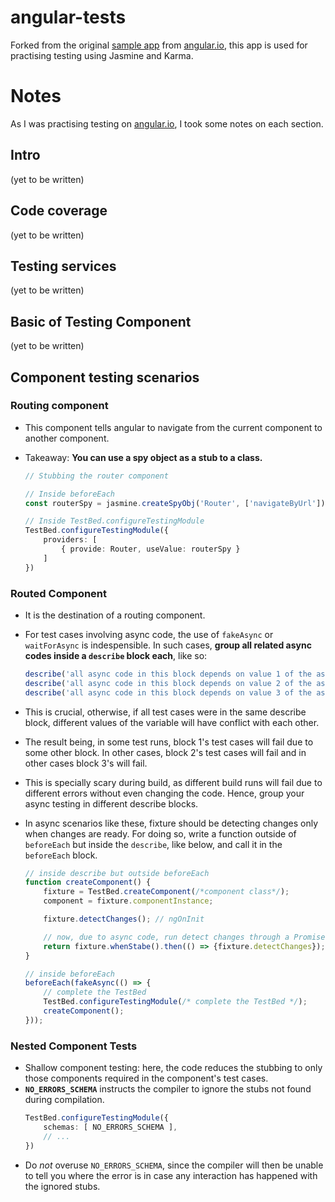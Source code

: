 # angular-tests

Forked from the original [sample app](https://angular.io/generated/live-examples/testing/stackblitz.html) from [angular.io](https://angular.io/guide/testing), this app is used for practising testing using Jasmine and Karma.

# Notes

As I was practising testing on [angular.io](https://angular.io), I took some notes on each section.

## Intro
(yet to be written)

## Code coverage
(yet to be written)

## Testing services
(yet to be written)

## Basic of Testing Component
(yet to be written)

## Component testing scenarios

### Routing component
- This component tells angular to navigate from the current component to another component.
- Takeaway: **You can use a spy object as a stub to a class.**

    ```ts
    // Stubbing the router component

    // Inside beforeEach
    const routerSpy = jasmine.createSpyObj('Router', ['navigateByUrl']);

    // Inside TestBed.configureTestingModule
    TestBed.configureTestingModule({
        providers: [
            { provide: Router, useValue: routerSpy }
        ]
    })
    
    ```

### Routed Component
- It is the destination of a routing component.
- For test cases involving async code, the use of `fakeAsync` or `waitForAsync` is indespensible. In such cases, **group all related async codes inside a `describe` block each**, like so:
    ```ts
    describe('all async code in this block depends on value 1 of the async variable', () => { /* code */ });
    describe('all async code in this block depends on value 2 of the async variable', () => { /* code */ });
    describe('all async code in this block depends on value 3 of the async variable', () => { /* code */ });
    ```

- This is crucial, otherwise, if all test cases were in the same describe block, different values of the variable will have conflict with each other. 
- The result being, in some test runs, block 1's test cases will fail due to some other block. In other cases, block 2's test cases will fail and in other cases block 3's will fail.
- This is specially scary during build, as different build runs will fail due to different errors without even changing the code. Hence, group your async testing in different describe blocks.
- In async scenarios like these, fixture should be detecting changes only when changes are ready. For doing so, write a function outside of `beforeEach` but inside the `describe`, like below, and call it in the `beforeEach` block.

    ```ts
    // inside describe but outside beforeEach
    function createComponent() {
        fixture = TestBed.createComponent(/*component class*/);
        component = fixture.componentInstance;

        fixture.detectChanges(); // ngOnInit

        // now, due to async code, run detect changes through a Promise
        return fixture.whenStabe().then(() => {fixture.detectChanges});
    }

    // inside beforeEach
    beforeEach(fakeAsync(() => {
        // complete the TestBed
        TestBed.configureTestingModule(/* complete the TestBed */);
        createComponent();
    }));
    ```

### Nested Component Tests
- Shallow component testing: here, the code reduces the stubbing to only those components required in the component's test cases.
- **`NO_ERRORS_SCHEMA`** instructs the compiler to ignore the stubs not found during compilation.
    ```ts
    TestBed.configureTestingModule({
        schemas: [ NO_ERRORS_SCHEMA ],
        // ...
    })
    ```
- Do *not* overuse `NO_ERRORS_SCHEMA`, since the compiler will then be unable to tell you where the error is in case any interaction has happened with the ignored stubs.
